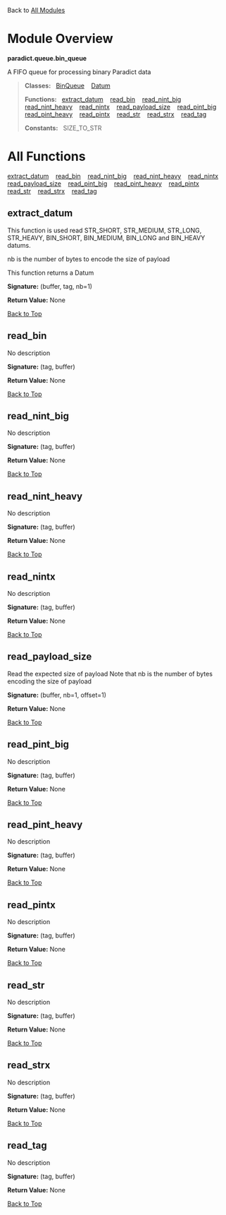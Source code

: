 Back to [All Modules](https://github.com/pyrustic/paradict/blob/master/docs/modules/README.md#readme)

# Module Overview

**paradict.queue.bin\_queue**
 
A FIFO queue for processing binary Paradict data

> **Classes:** &nbsp; [BinQueue](https://github.com/pyrustic/paradict/blob/master/docs/modules/content/paradict.queue.bin_queue/content/classes/BinQueue.md#class-binqueue) &nbsp;&nbsp; [Datum](https://github.com/pyrustic/paradict/blob/master/docs/modules/content/paradict.queue.bin_queue/content/classes/Datum.md#class-datum)
>
> **Functions:** &nbsp; [extract\_datum](#extract_datum) &nbsp;&nbsp; [read\_bin](#read_bin) &nbsp;&nbsp; [read\_nint\_big](#read_nint_big) &nbsp;&nbsp; [read\_nint\_heavy](#read_nint_heavy) &nbsp;&nbsp; [read\_nintx](#read_nintx) &nbsp;&nbsp; [read\_payload\_size](#read_payload_size) &nbsp;&nbsp; [read\_pint\_big](#read_pint_big) &nbsp;&nbsp; [read\_pint\_heavy](#read_pint_heavy) &nbsp;&nbsp; [read\_pintx](#read_pintx) &nbsp;&nbsp; [read\_str](#read_str) &nbsp;&nbsp; [read\_strx](#read_strx) &nbsp;&nbsp; [read\_tag](#read_tag)
>
> **Constants:** &nbsp; SIZE_TO_STR

# All Functions
[extract\_datum](#extract_datum) &nbsp;&nbsp; [read\_bin](#read_bin) &nbsp;&nbsp; [read\_nint\_big](#read_nint_big) &nbsp;&nbsp; [read\_nint\_heavy](#read_nint_heavy) &nbsp;&nbsp; [read\_nintx](#read_nintx) &nbsp;&nbsp; [read\_payload\_size](#read_payload_size) &nbsp;&nbsp; [read\_pint\_big](#read_pint_big) &nbsp;&nbsp; [read\_pint\_heavy](#read_pint_heavy) &nbsp;&nbsp; [read\_pintx](#read_pintx) &nbsp;&nbsp; [read\_str](#read_str) &nbsp;&nbsp; [read\_strx](#read_strx) &nbsp;&nbsp; [read\_tag](#read_tag)

## extract\_datum
This function is used read STR_SHORT, STR_MEDIUM, STR_LONG,
 STR_HEAVY, BIN_SHORT, BIN_MEDIUM, BIN_LONG and BIN_HEAVY datums.

nb is the number of bytes to encode the size of payload

This function returns a Datum



**Signature:** (buffer, tag, nb=1)





**Return Value:** None

[Back to Top](#module-overview)


## read\_bin
No description



**Signature:** (tag, buffer)





**Return Value:** None

[Back to Top](#module-overview)


## read\_nint\_big
No description



**Signature:** (tag, buffer)





**Return Value:** None

[Back to Top](#module-overview)


## read\_nint\_heavy
No description



**Signature:** (tag, buffer)





**Return Value:** None

[Back to Top](#module-overview)


## read\_nintx
No description



**Signature:** (tag, buffer)





**Return Value:** None

[Back to Top](#module-overview)


## read\_payload\_size
Read the expected size of payload
Note that nb is the number of bytes encoding the size of payload



**Signature:** (buffer, nb=1, offset=1)





**Return Value:** None

[Back to Top](#module-overview)


## read\_pint\_big
No description



**Signature:** (tag, buffer)





**Return Value:** None

[Back to Top](#module-overview)


## read\_pint\_heavy
No description



**Signature:** (tag, buffer)





**Return Value:** None

[Back to Top](#module-overview)


## read\_pintx
No description



**Signature:** (tag, buffer)





**Return Value:** None

[Back to Top](#module-overview)


## read\_str
No description



**Signature:** (tag, buffer)





**Return Value:** None

[Back to Top](#module-overview)


## read\_strx
No description



**Signature:** (tag, buffer)





**Return Value:** None

[Back to Top](#module-overview)


## read\_tag
No description



**Signature:** (tag, buffer)





**Return Value:** None

[Back to Top](#module-overview)


